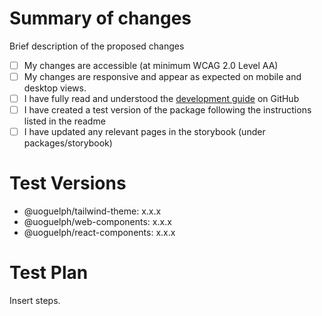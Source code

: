 # Summary of changes
Brief description of the proposed changes

- [ ] My changes are accessible (at minimum WCAG 2.0 Level AA)
- [ ] My changes are responsive and appear as expected on mobile and desktop views.
- [ ] I have fully read and understood the [development guide](https://github.com/ccswbs/uofg-components/wiki/Development-Guide) on GitHub
- [ ] I have created a test version of the package following the instructions listed in the readme
- [ ] I have updated any relevant pages in the storybook (under packages/storybook)

# Test Versions
- @uoguelph/tailwind-theme: x.x.x
- @uoguelph/web-components: x.x.x
- @uoguelph/react-components: x.x.x

# Test Plan
Insert steps.